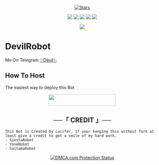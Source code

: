 <p align="center">
    <a href="https://github.com/Luvly-King/DevilRobot/stargazers"><img src="https://img.shields.io/github/stars/Luvly-King/DevilRobot?label=Stars&style=flat-square&logo=github&color=F10070" alt="Stars" /></a>
</p>
<p align="center">
    <a href="https://github.com/Luvly-King/DevilRobot"> <img src="https://img.shields.io/github/repo-size/Luvly-King/DevilRobot?color=orange&logo=github&logoColor=green&style=for-the-badge" /></a>
    <a href="https://github.com/Luvly-King/DevilRobot/commits/prince"> <img src="https://img.shields.io/github/last-commit/Luvly-King/DevilRobot?color=blue&logo=github&logoColor=green&style=for-the-badge" /></a>
    <a href="https://github.com/Luvly-King/DevilRobot/issues"> <img src="https://img.shields.io/github/issues/Luvly-King/DevilRobot?color=blueviolet&logo=github&logoColor=green&style=for-the-badge" /></a>
    <a href="https://github.com/Luvly-King/DevilRobot/network/members"> <img src="https://img.shields.io/github/forks/Luvly-King/DevilRobot?color=red&logo=github&logoColor=green&style=for-the-badge" /></a>  
    <a href="https://pypi.org/project/Telethon/"> <img src="https://img.shields.io/pypi/v/telethon?color=yellow&label=telethon&logo=python&logoColor=green&style=for-the-badge" /></a>
</p>

<p align="center">
  <img src="https://telegra.ph/file/714ba5fe8584db7e80d16.jpg">
</p>

# DevilRobot
Me On Telegram [✨Devil✨](https://t.me/DEVIL_GROUP_BOT)

## How To Host
The easiest way to deploy this Bot
<p align="center"><a href="https://heroku.com/deploy?template=https://github.com/Luvly-King/Devil-Robot"> <img src="https://img.shields.io/badge/Deploy%20To%20Heroku-black?style=for-the-badge&logo=heroku" width="220" height="38.45"/></a></p>
 


<h2 align="center">
    ──「 CREDIT 」──
</h2>

```
This Bot is Created by Lucifer, If your kanging this without fork at least give a credit to get a smile of my hard work. 
- SiestaRobot
- YoneRobot
- SaitamaRobot 

```

<p align="center">
    <a href="//www.dmca.com/Protection/Status.aspx?ID=899e4481-3dc5-49f5-98f2-abf0e5d051b8" title="DMCA.com Protection Status" class="dmca-badge"> <img src="https://images.dmca.com/Badges/dmca_protected_sml_120n.png?ID=899e4481-3dc5-49f5-98f2-abf0e5d051b8"  alt="DMCA.com Protection Status" /></a>  
</p>
